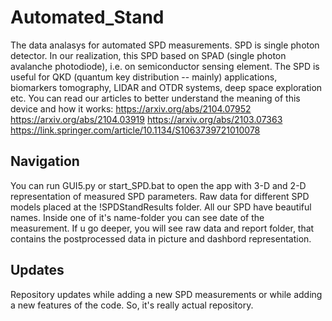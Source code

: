 # Automated_Stand
The data analasys for automated SPD measurements. 
SPD is single photon detector. In our realization, this SPD based on SPAD (single photon avalanche photodiode), i.e. on semiconductor sensing element. 
The SPD is useful for QKD (quantum key distribution -- mainly) applications, biomarkers tomography, LIDAR and OTDR systems, deep space exploration etc. 
You can read our articles to better understand the meaning of this device and how it works:
https://arxiv.org/abs/2104.07952
https://arxiv.org/abs/2104.03919
https://arxiv.org/abs/2103.07363
https://link.springer.com/article/10.1134/S1063739721010078

## Navigation
You can run GUI5.py or start_SPD.bat to open the app with 3-D and 2-D representation of measured SPD parameters.
Raw data for different SPD models placed at the !SPDStandResults folder. All our SPD have beautiful names. Inside one of it's name-folder you can see date of the measurement. If u go deeper, you will see raw data and report folder, that contains the postprocessed data in picture and dashbord representation. 

## Updates
Repository updates while adding a new SPD measurements or while adding a new features of the code. So, it's really actual repository.
